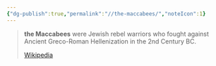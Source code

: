 ```yaml
---
{"dg-publish":true,"permalink":"//the-maccabees/","noteIcon":1}
---
```



> **the Maccabees** were Jewish rebel warriors who fought against Ancient Greco-Roman Hellenization in the 2nd Century BC.
> 
> [Wikipedia](https://en.wikipedia.org/wiki/Maccabees%20(disambiguation))
